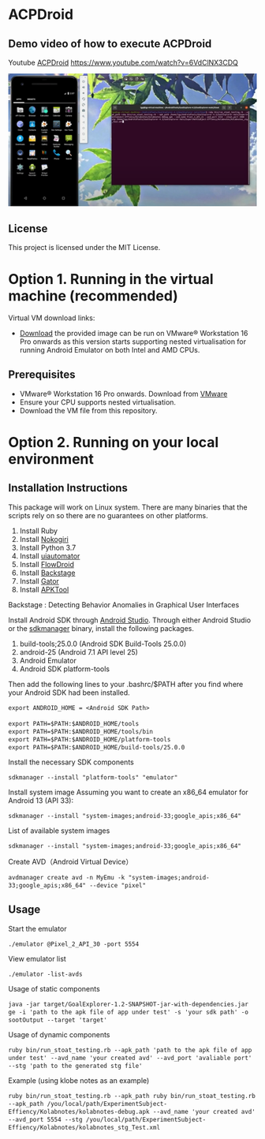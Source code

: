 # ACPDroid

## Demo video of how to execute ACPDroid
Youtube [ACPDroid](https://www.youtube.com/watch?v=6VdClNX3CDQ) https://www.youtube.com/watch?v=6VdClNX3CDQ

![Project Logo](images/ACPDroid.png)

## License
This project is licensed under the MIT License.

# Option 1. Running in the virtual machine (recommended)
Virtual VM download links: 
- [Download](https://drive.google.com/file/d/14K7R1qwWSTJDzpj1NwRj1rMQGjwQ1a0T/view?usp=sharing)
the provided image can be run on VMware® Workstation 16 Pro onwards as this version starts supporting nested virtualisation for running Android Emulator on both Intel and AMD CPUs.

## Prerequisites

- VMware® Workstation 16 Pro onwards. Download from [VMware](https://www.vmware.com/)
- Ensure your CPU supports nested virtualisation.
- Download the VM file from this repository.

# Option 2. Running on your local environment
## Installation Instructions
This package will work on Linux system. There are many binaries that the scripts rely on so there are no guarantees on other platforms. 
1. Install Ruby
2. Install [Nokogiri](https://nokogiri.org/tutorials/installing_nokogiri.html)
3. Install Python 3.7
4. Install [uiautomator](https://github.com/xiaocong/uiautomator)
5. Install [FlowDroid](https://github.com/secure-software-engineering/FlowDroid/)
6. Install [Backstage](https://github.com/uds-se/backstage)
7. Install [Gator](http://web.cse.ohio-state.edu/presto/software/gator/)
8. Install [APKTool](https://apktool.org/)

Backstage : Detecting Behavior Anomalies in Graphical User Interfaces

Install Android SDK through [Android Studio](https://developer.android.com/studio).
Through either Android Studio or the [sdkmanager](https://developer.android.com/studio/command-line/sdkmanager) binary, install the following packages.
1. build-tools;25.0.0 (Android SDK Build-Tools 25.0.0)
2. android-25 (Android 7.1 API level 25)
3. Android Emulator
4. Android SDK platform-tools

Then add the following lines to your .bashrc/$PATH after you find where your Android SDK had been installed. 

```shell script
export ANDROID_HOME = <Android SDK Path>

export PATH=$PATH:$ANDROID_HOME/tools
export PATH=$PATH:$ANDROID_HOME/tools/bin
export PATH=$PATH:$ANDROID_HOME/platform-tools
export PATH=$PATH:$ANDROID_HOME/build-tools/25.0.0

```


Install the necessary SDK components

```shell script
sdkmanager --install "platform-tools" "emulator"
```

Install system image
Assuming you want to create an x86_64 emulator for Android 13 (API 33):

```shell script
sdkmanager --install "system-images;android-33;google_apis;x86_64"
```

List of available system images

```shell script
sdkmanager --install "system-images;android-33;google_apis;x86_64"
```

Create AVD（Android Virtual Device）

```shell script
avdmanager create avd -n MyEmu -k "system-images;android-33;google_apis;x86_64" --device "pixel"
```




## Usage 
Start the emulator

```shell script
./emulator @Pixel_2_API_30 -port 5554
```

View emulator list
```shell script
./emulator -list-avds
```

Usage of static components
```shell script
java -jar target/GoalExplorer-1.2-SNAPSHOT-jar-with-dependencies.jar ge -i 'path to the apk file of app under test' -s 'your sdk path' -o sootOutput --target 'target'
```

Usage of dynamic components
```shell script
ruby bin/run_stoat_testing.rb --apk_path 'path to the apk file of app under test' --avd_name 'your created avd' --avd_port 'avaliable port' --stg 'path to the generated stg file'
```


Example (using klobe notes as an example)
```shell script
ruby bin/run_stoat_testing.rb --apk_path ruby bin/run_stoat_testing.rb --apk_path /you/local/path/ExperimentSubject-Effiency/Kolabnotes/kolabnotes-debug.apk --avd_name 'your created avd' --avd_port 5554 --stg /you/local/path/ExperimentSubject-Effiency/Kolabnotes/kolabnotes_stg_Test.xml
```



